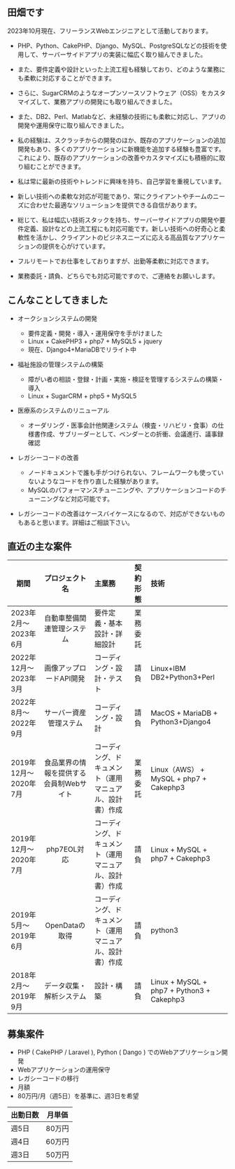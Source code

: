 ## 田畑です

2023年10月現在、フリーランスWebエンジニアとして活動しております。

- PHP、Python、CakePHP、Django、MySQL、PostgreSQLなどの技術を使用して、サーバーサイドアプリの実装に幅広く取り組んできました。
- また、要件定義や設計といった上流工程も経験しており、どのような業務にも柔軟に対応することができます。
- さらに、SugarCRMのようなオープンソースソフトウェア（OSS）をカスタマイズして、業務アプリの開発にも取り組んできました。
- また、DB2、Perl、Matlabなど、未経験の技術にも柔軟に対応し、アプリの開発や運用保守に取り組んできました。
- 私の経験は、スクラッチからの開発のほか、既存のアプリケーションの追加開発もあり、多くのアプリケーションに新機能を追加する経験も豊富です。これにより、既存のアプリケーションの改善やカスタマイズにも積極的に取り組むことができます。
- 私は常に最新の技術やトレンドに興味を持ち、自己学習を重視しています。
- 新しい技術への柔軟な対応が可能であり、常にクライアントやチームのニーズに合わせた最適なソリューションを提供できる自信があります。
- 総じて、私は幅広い技術スタックを持ち、サーバーサイドアプリの開発や要件定義、設計などの上流工程にも対応可能です。新しい技術への好奇心と柔軟性を活かし、クライアントのビジネスニーズに応える高品質なアプリケーションの提供を心がけています。

- フルリモートでお仕事をしておりますが、出勤等柔軟に対応できます。
- 業務委託・請負、どちらでも対応可能ですので、ご連絡をお願いします。


## こんなことしてきました
- オークションシステムの開発
  - 要件定義・開発・導入・運用保守を手がけました
  - Linux + CakePHP3 + php7 + MySQL5 + jquery
  - 現在、Django4+MariaDBでリライト中

- 福祉施設の管理システムの構築
  - 障がい者の相談・登録・計画・実施・検証を管理するシステムの構築・導入
  - Linux + SugarCRM +  php5 + MySQL5
- 医療系のシステムのリニューアル
  - オーダリング・医事会計他関連システム（検査・リハビリ・食事）の仕様書作成、サブリーダーとして、ベンダーとの折衝、会議進行、議事録確認

- レガシーコードの改善
  - ノードキュメントで誰も手がつけられない、フレームワークも使っていないようなコードを作り直した経験があります。
  - MySQLのパフォーマンスチューニングや、アプリケーションコードのチューニングなど対応可能です。
 - レガシーコードの改善はケースバイケースになるので、対応ができないものもあると思います。詳細はご相談下さい。

## 直近の主な案件
|期間 | プロジェクト名 | 主業務 |契約形態|技術|
|---| :---: | :--- | :--- | :--- |
|2023年2月〜2023年6月|自動車整備関連管理システム|要件定義・基本設計・詳細設計|業務委託||
|2022年12月〜2023年3月|画像アップロードAPI開発|コーディング・設計・テスト|請負|Linux+IBM DB2+Python3+Perl|
|2022年8月〜2022年9月|サーバー資産管理ステム|コーディング・設計|請負|MacOS + MariaDB + Python3+Django4|
|2019年12月〜2020年7月|食品業界の情報を提供する会員制Webサイト|コーディング、ドキュメント（運用マニュアル、設計書）作成|業務委託|Linux（AWS） + MySQL + php7 + Cakephp3|
|2019年12月〜2020年7月|php7EOL対応|コーディング、ドキュメント（運用マニュアル、設計書）作成|請負|Linux + MySQL + php7 + Cakephp3|
|2019年5月〜2019年6月|OpenDataの取得|コーディング、ドキュメント（運用マニュアル、設計書）作成|請負|python3|
|2018年2月〜2019年9月|データ収集・解析システム|設計・構築|請負|Linux + MySQL + php7 + Python3 + Cakephp3|

## 募集案件
- PHP ( CakePHP / Laravel ), Python ( Dango ) でのWebアプリケーション開発
- Webアプリケーションの運用保守
- レガシーコードの移行
- 月額
- 80万円/月（週5日）を基準に、週3日を希望

 |出勤日数 | 月単価 |
|---| :---:|
|週5日|80万円|
|週4日|60万円|
|週3日|50万円|
